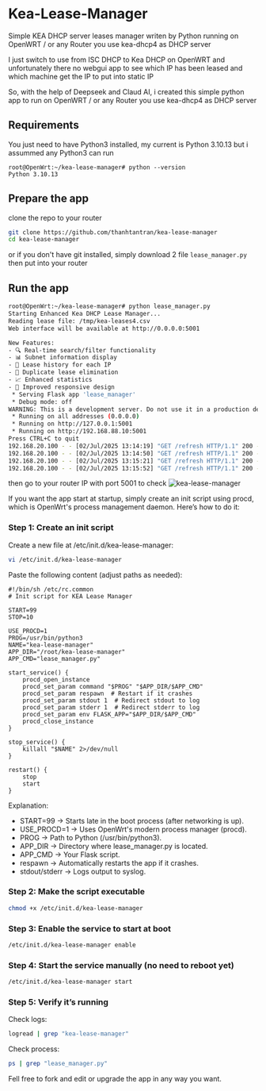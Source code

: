 # Kea-Lease-Manager
Simple KEA DHCP server leases manager writen by Python running on OpenWRT / or any Router you use kea-dhcp4 as DHCP server

I just switch to use from ISC DHCP to Kea DHCP on OpenWRT and unfortunately there no webgui app to see which IP has been leased and which machine get the IP to put into static IP

So, with the help of Deepseek and Claud AI, i created this simple python app to run on OpenWRT / or any Router you use kea-dhcp4 as DHCP server

## Requirements

You just need to have Python3 installed, my current is Python 3.10.13 but i assummed any Python3 can run

```
root@OpenWrt:~/kea-lease-manager# python --version
Python 3.10.13
```

## Prepare the app
clone the repo to your router 
```bash
git clone https://github.com/thanhtantran/kea-lease-manager
cd kea-lease-manager
```
or if you don't have git installed, simply download 2 file `lease_manager.py` then put into your router

## Run the app
```bash
root@OpenWrt:~/kea-lease-manager# python lease_manager.py
Starting Enhanced Kea DHCP Lease Manager...
Reading lease file: /tmp/kea-leases4.csv
Web interface will be available at http://0.0.0.0:5001

New Features:
- 🔍 Real-time search/filter functionality
- 📊 Subnet information display
- 📜 Lease history for each IP
- 🚫 Duplicate lease elimination
- 📈 Enhanced statistics
- 🎨 Improved responsive design
 * Serving Flask app 'lease_manager'
 * Debug mode: off
WARNING: This is a development server. Do not use it in a production deployment. Use a production WSGI server instead.
 * Running on all addresses (0.0.0.0)
 * Running on http://127.0.0.1:5001
 * Running on http://192.168.88.10:5001
Press CTRL+C to quit
192.168.20.100 - - [02/Jul/2025 13:14:19] "GET /refresh HTTP/1.1" 200 -
192.168.20.100 - - [02/Jul/2025 13:14:50] "GET /refresh HTTP/1.1" 200 -
192.168.20.100 - - [02/Jul/2025 13:15:21] "GET /refresh HTTP/1.1" 200 -
192.168.20.100 - - [02/Jul/2025 13:15:52] "GET /refresh HTTP/1.1" 200 -
```

then go to your router IP with port 5001 to check
![kea-lease-manager](https://github.com/user-attachments/assets/7e7e48aa-9cf8-4bbf-afa9-4d7f29d4f3db)

If you want the app start at startup, simply create an init script using procd, which is OpenWrt's process management daemon. Here’s how to do it:

### Step 1: Create an init script
Create a new file at /etc/init.d/kea-lease-manager:

```bash
vi /etc/init.d/kea-lease-manager
```
Paste the following content (adjust paths as needed):

```text
#!/bin/sh /etc/rc.common
# Init script for KEA Lease Manager

START=99
STOP=10

USE_PROCD=1
PROG=/usr/bin/python3
NAME="kea-lease-manager"
APP_DIR="/root/kea-lease-manager"
APP_CMD="lease_manager.py"

start_service() {
    procd_open_instance
    procd_set_param command "$PROG" "$APP_DIR/$APP_CMD"
    procd_set_param respawn  # Restart if it crashes
    procd_set_param stdout 1  # Redirect stdout to log
    procd_set_param stderr 1  # Redirect stderr to log
    procd_set_param env FLASK_APP="$APP_DIR/$APP_CMD"
    procd_close_instance
}

stop_service() {
    killall "$NAME" 2>/dev/null
}

restart() {
    stop
    start
}
```
Explanation:
- START=99 → Starts late in the boot process (after networking is up).
- USE_PROCD=1 → Uses OpenWrt's modern process manager (procd).
- PROG → Path to Python (/usr/bin/python3).
- APP_DIR → Directory where lease_manager.py is located.
- APP_CMD → Your Flask script.
- respawn → Automatically restarts the app if it crashes.
- stdout/stderr → Logs output to syslog.

### Step 2: Make the script executable

```bash
chmod +x /etc/init.d/kea-lease-manager
```

### Step 3: Enable the service to start at boot
```bash
/etc/init.d/kea-lease-manager enable
```

### Step 4: Start the service manually (no need to reboot yet)
```bash
/etc/init.d/kea-lease-manager start
```

### Step 5: Verify it’s running

Check logs:

```bash
logread | grep "kea-lease-manager"
```
Check process:

```bash
ps | grep "lease_manager.py"
```

Fell free to fork and edit or upgrade the app in any way you want.
